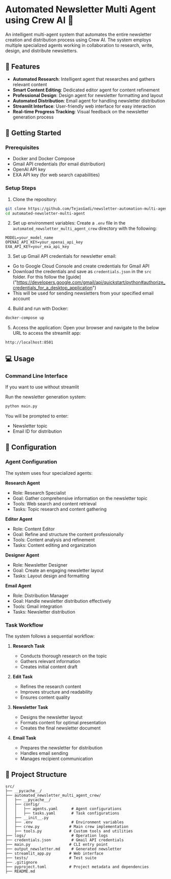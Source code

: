 # Automated Newsletter Multi Agent using Crew AI 🤖

An intelligent multi-agent system that automates the entire newsletter creation and distribution process using Crew AI. The system employs multiple specialized agents working in collaboration to research, write, design, and distribute newsletters.

## 🌟 Features

- **Automated Research**: Intelligent agent that researches and gathers relevant content
- **Smart Content Editing**: Dedicated editor agent for content refinement
- **Professional Design**: Design agent for newsletter formatting and layout
- **Automated Distribution**: Email agent for handling newsletter distribution
- **Streamlit Interface**: User-friendly web interface for easy interaction
- **Real-time Progress Tracking**: Visual feedback on the newsletter generation process

## 🚀 Getting Started

### Prerequisites

- Docker and Docker Compose
- Gmail API credentials (for email distribution)
- OpenAI API key
- EXA API key (for web search capabilities)

### Setup Steps

1. Clone the repository:
```bash
git clone https://github.com/TejasGadi/newsletter-automation-multi-agent-crewai.git
cd automated-newsletter-multi-agent
```

2. Set up environment variables:
Create a `.env` file in the `automated_newsletter_multi_agent_crew` directory with the following:
```env
MODEL=your_model_name
OPENAI_API_KEY=your_openai_api_key
EXA_API_KEY=your_exa_api_key
```

3. Set up Gmail API credentials for newsletter email:
- Go to Google Cloud Console and create credentials for Gmail API
- Download the credentials and save as `credentials.json` in the `src` folder. For this follow the [guide] ("https://developers.google.com/gmail/api/quickstart/python#authorize_credentials_for_a_desktop_application")
- This will be used for sending newsletters from your specified email account

4. Build and run with Docker:
```bash
docker-compose up
```

5. Access the application:
Open your browser and navigate to the below URL to access the streamlit app:
```
http://localhost:8501
```

## 💻 Usage

### Command Line Interface
If you want to use without streamlit

Run the newsletter generation system:
```bash
python main.py
```

You will be prompted to enter:
- Newsletter topic
- Email ID for distribution

## 🔧 Configuration

### Agent Configuration
The system uses four specialized agents:

**Research Agent**
- Role: Research Specialist
- Goal: Gather comprehensive information on the newsletter topic
- Tools: Web search and content retrieval
- Tasks: Topic research and content gathering

**Editor Agent**
- Role: Content Editor
- Goal: Refine and structure the content professionally
- Tools: Content analysis and refinement
- Tasks: Content editing and organization

**Designer Agent**
- Role: Newsletter Designer
- Goal: Create an engaging newsletter layout
- Tasks: Layout design and formatting

**Email Agent**
- Role: Distribution Manager
- Goal: Handle newsletter distribution effectively
- Tools: Gmail integration
- Tasks: Newsletter distribution

### Task Workflow
The system follows a sequential workflow:

1. **Research Task**
   - Conducts thorough research on the topic
   - Gathers relevant information
   - Creates initial content draft

2. **Edit Task**
   - Refines the research content
   - Improves structure and readability
   - Ensures content quality

3. **Newsletter Task**
   - Designs the newsletter layout
   - Formats content for optimal presentation
   - Creates the final newsletter document

4. **Email Task**
   - Prepares the newsletter for distribution
   - Handles email sending
   - Manages recipient communication


## 📁 Project Structure

```
src/
├── __pycache__/
├── automated_newsletter_multi_agent_crew/
│   ├── __pycache__/
│   ├── config/
│   │   ├── agents.yaml      # Agent configurations
│   │   ├── tasks.yaml       # Task configurations
│   ├── __init__.py
│   ├── .env                 # Environment variables
│   ├── crew.py             # Main crew implementation
│   ├── tools.py            # Custom tools and utilities
├── logs/                    # Operation logs
├── credentials.json         # Gmail API credentials
├── main.py                 # CLI entry point
├── output_newsletter.md     # Generated newsletter
├── streamlit_app.py        # Web interface
├── tests/                  # Test suite
├── .gitignore
├── pyproject.toml          # Project metadata and dependencies
├── README.md
```
